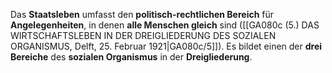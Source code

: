 
Das **Staatsleben** umfasst den **politisch-rechtlichen Bereich** für **Angelegenheiten**, in denen **alle Menschen gleich** sind ([[GA080c (5.) DAS WIRTSCHAFTSLEBEN IN DER DREIGLIEDERUNG DES SOZIALEN ORGANISMUS, Delft, 25. Februar 1921|GA080c/5]]). Es bildet einen der **drei Bereiche** des **sozialen Organismus** in der **Dreigliederung**.

